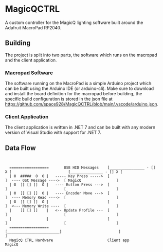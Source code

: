 # MagicQCTRL
A custom controller for the MagicQ lighting software built around the Adafruit MacroPad RP2040.

## Building
The project is split into two parts, the software which runs on the macropad and the client application.

### Macropad Software
The software running on the MacroPad is a simple Arduino project which can be built using the Arduino IDE (or arduino-cli). 
Make sure to download and install the board definition for the macropad before building, the specific build configuration is 
stored in the json file at https://github.com/space928/MagicQCTRL/blob/main/.vscode/arduino.json.

### Client Application
The client application is written in .NET 7 and can be built with any modern version of Visual Studio with support for .NET 7.

## Data Flow

```


  ==================       USB HID Messages    [________________ - [] X ]                          [_______________ - [] X ]
  | O  #####  O  O |   ----- Key Press ----->  [                        ]  ---- OSC Message ---->  [ MagicQ                ]
  | O  [] [] []  O |   ---- Button Press --->  [                        ]                          [                       ]
  | O  [] [] []  O |   ---- Encoder Move --->  [                        ]  ---- Memory Read ---->  [                       ]
  | O  [] [] []  O |                           [                        ]  <--- Memory Write ----  [                       ]
  |    [] [] []    |   <-- Update Profile ---  [                        ]                          [                       ]
  |                |                           [                        ]                          [                       ]
  ==================                           [________________________]                          [                       ]
  MagicQ CTRL Hardware                         Client app                                          MagicQ


```
